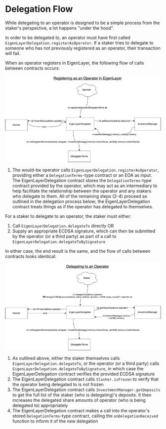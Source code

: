 
# Delegation Flow

While delegating to an operator is designed to be a simple process from the staker's perspective, a lot happens "under the hood".

In order to be delegated *to*, an operator must have first called `EigenLayerDelegation.registerAsOperator`. If a staker tries to delegate to someone who has not previously registered as an operator, their transaction will fail.

When an operator registers in EigenLayer, the following flow of calls between contracts occurs:

![Registering as an Operator in EigenLayer](images/EL_operator_registration.png?raw=true "Registering as an Operator in EigenLayer")

1. The would-be operator calls `EigenLayerDelegation.registerAsOperator`, providing either a `DelegationTerms`-type contract or an EOA as input. The EigenLayerDelegation contract stores the `DelegationTerms`-type contract provided by the operator, which may act as an intermediary to help facilitate the relationship between the operator and any stakers who delegate to them.
All of the remaining steps (2-4) proceed as outlined in the delegation process below; the EigenLayerDelegation contract treats things as if the operator has delegated to themselves.

For a staker to delegate to an operator, the staker must either:
1. Call `EigenLayerDelegation.delegateTo` directly
OR
2. Supply an appropriate ECDSA signature, which can then be submitted by the operator (or a third party) as part of a call to `EigenLayerDelegation.delegateToBySignature`

In either case, the end result is the same, and the flow of calls between contracts looks identical:

![Delegating in EigenLayer](images/EL_delegating.png?raw=true "Delegating in EigenLayer")

1. As outlined above, either the staker themselves calls `EigenLayerDelegation.delegateTo`, or the operator (or a third party) calls `EigenLayerDelegation.delegateToBySignature`, in which case the EigenLayerDelegation contract verifies the provided ECDSA signature
2. The EigenLayerDelegation contract calls `Slasher.isFrozen` to verify that the operator being delegated to is not frozen
3. The EigenLayerDelegation contract calls `InvestmentManager.getDeposits` to get the full list of the staker (who is delegating)'s deposits. It then increases the delegated share amounts of operator (who is being delegated to) appropriately
4. The EigenLayerDelegation contract makes a call into the operator's stored `DelegationTerms`-type contract, calling the `onDelegationReceived` function to inform it of the new delegation